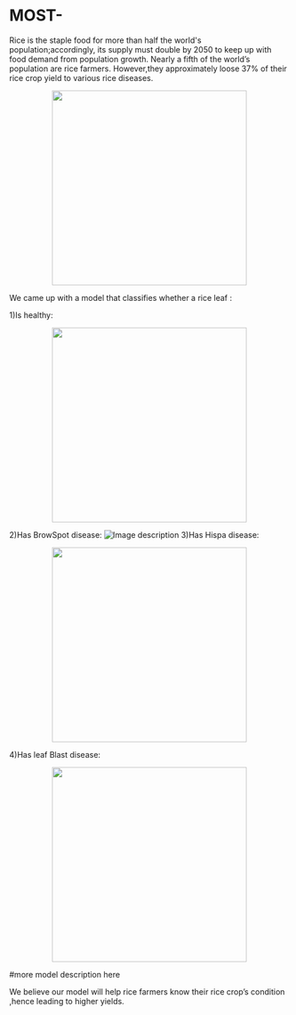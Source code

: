 # MOST-
Rice is the staple food for more than half the world's population;accordingly, its supply must double by 2050 to keep up with food demand from population growth. Nearly a fifth of the world’s population are rice farmers.  However,they approximately loose 37%  of their rice crop yield to various rice diseases.
<p align="center">
  <img src="https://ak9.picdn.net/shutterstock/videos/6985969/thumb/1.jpg" width="350">

</p>
We came up with a model that classifies whether a rice leaf :

1)Is healthy:
<p align="center">
  <img src="https://ak9.picdn.net/shutterstock/videos/6985969/thumb/1.jpg" width="350">
</p>


2)Has BrowSpot disease:
![Image description]()
3)Has Hispa disease:<p align="center">
  <img src="https://www.google.com/imgres?imgurl=https%3A%2F%2Fcontent.peat-cloud.com%2Fthumbnails%2Frice-hispa--2.jpg&imgrefurl=https%3A%2F%2Fplantix.net%2Fplant-disease%2Fen%2F600098%2Frice-hispa-%2F&docid=SBhURSfnR3d9zM&tbnid=6DBxX7OCCKAjTM%3A&vet=10ahUKEwjIi8iouY7kAhVJxoUKHUceBmkQMwhkKBswGw..i&w=300&h=533&client=ubuntu&bih=771&biw=1535&q=hispa&ved=0ahUKEwjIi8iouY7kAhVJxoUKHUceBmkQMwhkKBswGw&iact=mrc&uact=8" width="350">

</p>
4)Has leaf Blast disease:<p align="center">
  <img src="https://www.google.com/imgres?imgurl=https%3A%2F%2Fwww.dpi.nsw.gov.au%2F__data%2Fassets%2Fimage%2F0009%2F798750%2FRiceBlast1.jpg&imgrefurl=https%3A%2F%2Fwww.dpi.nsw.gov.au%2Fbiosecurity%2Fplant%2Finsect-pests-and-plant-diseases%2Frice-blast&docid=e8e9xKTE4HGDtM&tbnid=eWAJpWTsdrljkM%3A&vet=10ahUKEwiGqfS8uY7kAhUGyxoKHX-qATMQMwhpKAMwAw..i&w=701&h=472&client=ubuntu&bih=771&biw=1535&q=leaf%20blast&ved=0ahUKEwiGqfS8uY7kAhUGyxoKHX-qATMQMwhpKAMwAw&iact=mrc&uact=8" width="350">

</p>

#more model description here 

We believe our model will help rice farmers know their rice crop’s condition ,hence leading to higher yields.
